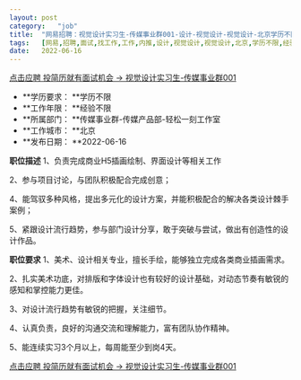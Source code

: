```yaml
---
layout:	post
category:	"job"
title:	"网易招聘：视觉设计实习生-传媒事业群001-设计-视觉设计-视觉设计-北京学历不限经验不限"
tags:	[网易,招聘,面试,找工作,工作,内推,设计,视觉设计,视觉设计,北京,学历不限,经验不限]
date:	2022-06-16
---
```


[点击应聘 投简历就有面试机会 -> 视觉设计实习生-传媒事业群001](http://mobile.bole.netease.com/bole/boleDetail?id=40936&employeeId=346f03c3cda5f04c&key=all)



- **学历要求： **学历不限
- **工作年限： **经验不限
- **所属部门： **传媒事业群-传媒产品部-轻松一刻工作室
- **工作城市： **北京
- **发布日期： **2022-06-16



**职位描述**
1、负责完成商业H5插画绘制、界面设计等相关工作

2、参与项目讨论，与团队积极配合完成创意；

4、能驾驭多种风格，提出多元化的设计方案，并能积极配合的解决各类设计棘手案例；

5、紧跟设计流行趋势，参与部门设计分享，敢于突破与尝试，做出有创造性的设计作品。



**职位要求**
1、美术、设计相关专业，擅长手绘，能够独立完成各类商业插画需求。

2、扎实美术功底，对排版和字体设计也有较好的设计基础，对动态节奏有敏锐的感知和掌控能力更佳。

3、对设计流行趋势有敏锐的把握，关注细节。

4、认真负责，良好的沟通交流和理解能力，富有团队协作精神。

5、能连续实习3个月以上，每周能至少到岗4天。



[点击应聘 投简历就有面试机会 -> 视觉设计实习生-传媒事业群001](http://mobile.bole.netease.com/bole/boleDetail?id=40936&employeeId=346f03c3cda5f04c&key=all)